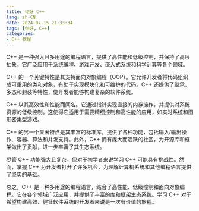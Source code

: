 ```yaml
---
title: 你好 C++
lang: zh-CN
date: 2024-07-15 21:33:34
tags: [你好, C++]
categories:
- C++ 教程
---
```


C++ 是一种强大且多用途的编程语言，提供了高性能和低级控制，并保持了高层抽象。它广泛应用于系统编程、游戏开发、嵌入式系统和科学计算等各个领域。

C++ 的一个关键特性是其支持面向对象编程（OOP）。它允许开发者将代码组织成可重用的类和对象，有助于实现模块化和可维护的代码。C++ 还提供了继承、多态和封装等特性，使开发者能够构建复杂的软件系统。

C++ 以其高效性和性能而闻名。它通过指针实现直接的内存操作，并提供对系统资源的低级控制。这使得它适用于需要精细控制和高性能的应用，如实时系统和图形密集型游戏。

C++ 的另一个显著特点是其丰富的标准库，提供了各种功能，包括输入/输出操作、容器、算法和并发支持。此外，C++ 拥有庞大而活跃的社区，为开源库和框架做出了贡献，进一步丰富了其生态系统。

尽管 C++ 功能强大且复杂，但对于初学者来说学习 C++ 可能具有挑战性。然而，掌握 C++ 为开发者打开了许多机会，为理解计算机系统和其他编程语言提供了坚实的基础。

总之，C++ 是一种多用途的编程语言，结合了高性能、低级控制和面向对象编程。它在各个领域广泛应用，并提供了丰富的库和框架生态系统。学习 C++ 对于希望构建高效、健壮软件系统的开发者来说是一次有价值的旅程。
